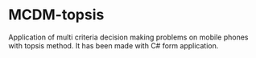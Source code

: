 # MCDM-topsis
  Application of multi criteria decision making problems on mobile phones with topsis method. It has been made with C# form application.
